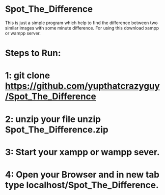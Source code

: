 # Spot_The_Difference
This is just a simple program which help to find the difference between two similar images with some minute difference.
For using this download xampp or wampp server.
# Steps to Run:
# 1: git clone https://github.com/yupthatcrazyguy/Spot_The_Difference
# 2: unzip your file unzip Spot_The_Difference.zip
# 3: Start your xampp or wampp sever.
# 4: Open your Browser and in new tab type localhost/Spot_The_Difference.
